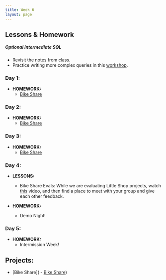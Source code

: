 ```yaml
---
title: Week 6
layout: page
---
```


## Lessons & Homework

##### Optional Intermediate SQL

* Revisit the [notes](https://github.com/turingschool/lesson_plans/blob/master/ruby_03-professional_rails_applications/intermediate_sql.md) from class.
* Practice writing more complex queries in this [workshop](../misc/complex_queries).

### Day 1:

* **HOMEWORK:**
  - [Bike Share](https://github.com/turingschool/backend-curriculum-site/blob/bike-share-updates/module2/projects/bike-share-redux.md)

### Day 2:

* **HOMEWORK:**
  - [Bike Share](https://github.com/turingschool/backend-curriculum-site/blob/bike-share-updates/module2/projects/bike-share-redux.md)

### Day 3:

* **HOMEWORK:**
  - [Bike Share](https://github.com/turingschool/backend-curriculum-site/blob/bike-share-updates/module2/projects/bike-share-redux.md)

### Day 4:

* **LESSONS:**
    - Bike Share Evals: While we are evaluating Little Shop projects, watch [this](https://brightonruby.com/2017/this-code-sucks-a-story-about-non-violent-communication-nadia-odunayo/) video, and then find a place to meet with your group and give each other feedback.

* **HOMEWORK:**
  - Demo Night!

### Day 5:

* **HOMEWORK:**
  - Intermission Week!

## Projects:

* [Bike Share](  - [Bike Share](https://github.com/turingschool/backend-curriculum-site/blob/bike-share-updates/module2/projects/bike-share-redux.md))
